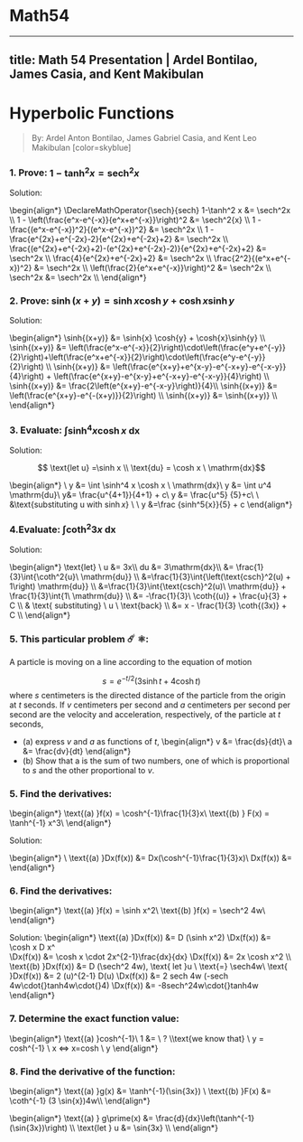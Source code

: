 # Math54

---
title: Math 54 Presentation | Ardel Bontilao, James Casia, and Kent Makibulan
---
# Hyperbolic Functions 
> By: Ardel Anton Bontilao, James Gabriel Casia, and Kent Leo Makibulan [color=skyblue]
> 
<script src="https://cdnjs.cloudflare.com/ajax/libs/Chart.js/2.7.3/Chart.bundle.js"></script>

<div>
<canvas id="myChart" width="400" height="400"></canvas>
<script>
var ctx = document.getElementById("myChart").getContext('2d');
var myChart = new Chart(ctx, {
    type: 'bar',
    data: {
        labels: ["Red", "Blue", "Yellow", "Green", "Purple", "Orange"],
        datasets: [{
            label: '# of Votes',
            data: [12, 19, 3, 5, 2, 3],
            backgroundColor: [
                'rgba(255, 99, 132, 0.2)',
                'rgba(54, 162, 235, 0.2)',
                'rgba(255, 206, 86, 0.2)',
                'rgba(75, 192, 192, 0.2)',
                'rgba(153, 102, 255, 0.2)',
                'rgba(255, 159, 64, 0.2)'
            ],
            borderColor: [
                'rgba(255,99,132,1)',
                'rgba(54, 162, 235, 1)',
                'rgba(255, 206, 86, 1)',
                'rgba(75, 192, 192, 1)',
                'rgba(153, 102, 255, 1)',
                'rgba(255, 159, 64, 1)'
            ],
            borderWidth: 1
        }]
    },
    options: {
        scales: {
            yAxes: [{
                ticks: {
                    beginAtZero:true
                }
            }]
        }
    }
});
</script>
</div>

### **1. Prove:  $\DeclareMathOperator{\sech}{sech}1-\tanh^2 x= \sech^2x$**

Solution:

\begin{align*}
\DeclareMathOperator{\sech}{sech}
1-\tanh^2 x &= \sech^2x \\\\
1 - \left(\frac{e^x-e^{-x}}{e^x+e^{-x}}\right)^2 &= \sech^2{x} \\\\
1 - \frac{(e^x-e^{-x})^2}{(e^x-e^{-x})^2} &= \sech^2x \\\\
1 - \frac{e^{2x}+e^{-2x}-2}{e^{2x}+e^{-2x}+2} &= \sech^2x \\\\
\frac{(e^{2x}+e^{-2x}+2)-(e^{2x}+e^{-2x}-2)}{e^{2x}+e^{-2x}+2} &= \sech^2x \\\\
\frac{4}{e^{2x}+e^{-2x}+2} &= \sech^2x \\\\
\frac{2^2}{(e^x+e^{-x})^2} &= \sech^2x \\\\
\left(\frac{2}{e^x+e^{-x}}\right)^2 &= \sech^2x \\\\
\sech^2x &= \sech^2x \\\\
\end{align*}

### **2. Prove:  $\sinh{(x+y)} = \sinh{x} \cosh{y} + \cosh{x}\sinh{y}$**

Solution:

\begin{align*}
\sinh{(x+y)} &= \sinh{x} \cosh{y} + \cosh{x}\sinh{y} \\\\
\sinh{(x+y)} &= \left(\frac{e^x-e^{-x}}{2}\right)\cdot\left(\frac{e^y+e^{-y}}{2}\right)+\left(\frac{e^x+e^{-x}}{2}\right)\cdot\left(\frac{e^y-e^{-y}}{2}\right) \\\\
\sinh{(x+y)} &= \left(\frac{e^{x+y}+e^{x-y}-e^{-x+y}-e^{-x-y}}{4}\right) + \left(\frac{e^{x+y}-e^{x-y}+e^{-x+y}-e^{-x-y}}{4}\right) \\\\
\sinh{(x+y)} &= \frac{2\left(e^{x+y}-e^{-x-y}\right)}{4}\\\\
\sinh{(x+y)} &= \left(\frac{e^{x+y}-e^{-(x+y)}}{2}\right) \\\\
\sinh{(x+y)} &= \sinh{(x+y)} \\\\
\end{align*}

<!-- **Problems**

kent 7 22 44 69
shane 13 33 49
james 19 43 65 -->
 
### **3. Evaluate: $\int \sinh^4 x \cosh x \ \mathrm{dx}$** ###


Solution:


 $$ \text{let u} =\sinh x \\ \text{du} = \cosh x \ \mathrm{dx}$$

\begin{align*} \\
y &= \int \sinh^4 x \cosh x \ \mathrm{dx}\\
y &= \int u^4 \mathrm{du}\\
y&= \frac{u^{4+1}}{4+1} + c\\
y &= \frac{u^5} {5}+c\\ \\
&\text{substituting u with $\sinh x$} \\ \\
y &=\frac {sinh^5{x}}{5} + c
\end{align*}



### **4.Evaluate: $\int{\coth^2{3x}\ \mathrm{dx}}$**

Solution:

\begin{align*}
\text{let} \ u &= 3x\\\\
du &= 3\mathrm{dx}\\\\
&= \frac{1}{3}\int{\coth^2{u}\ \mathrm{du}} \\\\
&=\frac{1}{3}\int{\left(\text{csch}^2(u) + 1\right) \mathrm{du}} \\\\
&=\frac{1}{3}\int{\text{csch}^2(u)\ \mathrm{du}} + \frac{1}{3}\int{1\ \mathrm{du}} \\\\
&= -\frac{1}{3}\ \coth{(u)} + \frac{u}{3} + C \\\\
& \text{ substituting} \ u \  \text{back} \\\\
&= x - \frac{1}{3} \coth{(3x)} + C \\\\
\end{align*}

### **5. This particular problem ☄️ ⚛️:**
 A particle is moving on a line according to the equation of motion 
 
 $$s = e^{-t/2}(3\sinh t + 4 \cosh t)$$
where $s$ centimeters is the directed distance of the particle from the origin at $t$ seconds. If $v$ centimeters per second and $a$ centimeters per second per second are the velocity and acceleration, respectively, of the particle at $t$ seconds,
- (a) express $v$ and $a$ as functions of $t$, 
\begin{align*}
v &= \frac{ds}{dt}\\
a &= \frac{dv}{dt}
\end{align*}
- (b) Show that a is the sum of two numbers, one of which is proportional to $s$ and the other proportional to $v$.

<div></div>




### **5. Find the derivatives:** ###
\begin{align*} 
\text{(a)    }f(x) = \cosh^{-1}\frac{1}{3}x\\
\text{(b)    } F(x) = \tanh^{-1} x^3\\ 
 \end{align*}

Solution: 

\begin{align*}
\\
\text{(a)     }Dx(f(x)) &= Dx(\cosh^{-1}\frac{1}{3}x)\\
Dx(f(x)) &= 
\end{align*}



### **6. Find the derivatives:** ###
\begin{align*}
\text{(a)    }f(x) = \sinh x^2\\
\text{(b)    }f(x) = \sech^2 4w\\
\end{align*}

Solution:
\begin{align*}
\text{(a)    }Dx(f(x)) &= D (\sinh x^2)
\\Dx(f(x)) &= \cosh x D x^\
\\Dx(f(x)) &= \cosh x \cdot 2x^{2-1}\frac{dx}{dx}
\\Dx(f(x)) &= 2x \cosh x^2
\\\\
\text{(b)    }Dx(f(x)) &= D (\sech^2 4w), \text{ let }u \ \text{=} \sech4w\\
\text{       }Dx(f(x)) &= 2 (u)^{2-1} D(u)
\\Dx(f(x)) &= 2 sech 4w (-sech 4w\cdot{}tanh4w\cdot{}4)
\\Dx(f(x)) &= -8sech^24w\cdot{}tanh4w
\end{align*}

### **7. Determine the exact function value:**

\begin{align*}
\text{(a) }cosh^{-1}\ 1 &= \ ?
\\\text{we know that} \ y = cosh^{-1} \ x <=> x=cosh \ y 
\end{align*}

### **8. Find the derivative of the function:**
\begin{align*}
\text{(a)    }g(x) &= \tanh^{-1}(\sin{3x}) \\
\text{(b)    }F(x) &= \coth^{-1} (3 \sin{x})4w\\\\
\end{align*}

\begin{align*}
\text{(a)   } g\prime(x) &= \frac{d}{dx}\left(\tanh^{-1}(\sin{3x})\right) \\\\
\text{let } u &= \sin{3x} \\\\
\end{align*}
















 
